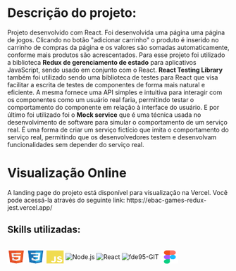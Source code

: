 <h1>Descrição do projeto:</h1>
Projeto desenvolvido com React. Foi desenvolvida uma página uma página de jogos. Clicando no botão "adicionar carrinho" o produto é inserido no carrinho de compras da página e os valores são somadas automaticamente, conforme mais produtos são acrescentados. Para esse projeto foi utilizado a biblioteca <strong>Redux de gerenciamento de estado</strong> para aplicativos JavaScript, sendo usado em conjunto com o React. <strong>React Testing Library</strong> também foi utilizado sendo uma biblioteca de testes para React que visa facilitar a escrita de testes de componentes de forma mais natural e eficiente. A mesma fornece uma API simples e intuitiva para interagir com os componentes como um usuário real faria, permitindo testar o comportamento do componente em relação à interface do usuário.
E por último foi utilizado foi o <strong>Mock service</strong> que é uma técnica usada no desenvolvimento de software para simular o comportamento de um serviço real. É uma forma de criar um serviço fictício que imita o comportamento do serviço real, permitindo que os desenvolvedores testem e desenvolvam funcionalidades sem depender do serviço real.



<h1>Visualização Online</h1>
A landing page do projeto está disponível para visualização na Vercel. Você pode acessá-la através do seguinte link:
https://ebac-games-redux-jest.vercel.app/

## Skills utilizadas:
<div style="display: inline_block"><br>
  <img align="center" alt="HTML" height="30" width="40" src="https://raw.githubusercontent.com/devicons/devicon/master/icons/html5/html5-original.svg">
  <img align="center" alt="CSS" height="30" width="40" src="https://raw.githubusercontent.com/devicons/devicon/master/icons/css3/css3-original.svg">
  <img align="center" alt="Js" height="30" width="40" src="https://raw.githubusercontent.com/devicons/devicon/master/icons/javascript/javascript-plain.svg">
  <img align="center" alt="Node.js" height="40" width="50" src="https://uploads-ssl.webflow.com/62038ffc9cd2db4558e3c7b7/624319b5bc3e1131e71293c4_node.svg">
  <img align="center" alt="React" height="35" width="40" src="https://upload.wikimedia.org/wikipedia/commons/thumb/a/a7/React-icon.svg/512px-React-icon.svg.png?20220125121207">
  <img align="center" alt="fde95-GIT" height="30" width="40" src="https://cdn.jsdelivr.net/gh/devicons/devicon/icons/git/git-original.svg">
  <img align="center" alt="Figma" height="30" width="40" src="https://raw.githubusercontent.com/devicons/devicon/master/icons/figma/figma-original.svg">

